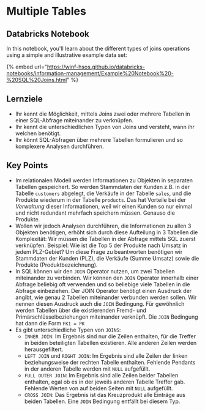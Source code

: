 # Multiple Tables

## Databricks Notebook

In this notebook, you'll learn about the different types of joins operations using a simple and illustrative example data set:

{% embed url="https://winf-hsos.github.io/databricks-notebooks/information-management/Example%20Notebook%20-%20SQL%20Joins.html" %}

## Lernziele

* Ihr kennt die Möglichkeit, mittels Joins zwei oder mehrere Tabellen in einer SQL-Abfrage miteinander zu verknüpfen.
* Ihr kennt die unterschiedlichen Typen von Joins und versteht, wann ihr welchen benötigt.
* Ihr könnt SQL-Abfragen über mehrere Tabellen formulieren und so komplexere Analysen durchführen.

## **Key Points**

* Im relationalen Modell werden Informationen zu Objekten in separaten Tabellen gespeichert. So werden Stammdaten der Kunden z.B. in der Tabelle `customers` abgelegt, die Verkäufe in der Tabelle `sales`, und die Produkte wiederum in der Tabelle `products`. Das hat Vorteile bei der _Verwaltung_ dieser Informationen, weil wir einen Kunden so nur einmal und nicht redundant mehrfach speichern müssen. Genauso die Produkte.  
* Wollen wir jedoch Analysen durchführen, die Informationen zu allen 3 Objekten benötigen, erhöht sich durch diese Aufteilung in 3 Tabellen die Komplexität: Wir müssen die Tabellen in der Abfrage mittels SQL zuerst verknüpfen. Beispiel: Wie ist die Top 5 der Produkte nach Umsatz in jedem PLZ-Gebiet? Um diese Frage zu beantworten benötigen wir Stammdaten der Kunden \(PLZ\), die Verkäufe \(Summe Umsatz\) sowie die Produkte \(Produktbezeichnung\). 
* In SQL können wir den `JOIN` Operator nutzen, um zwei Tabellen miteinander zu verbinden. Wir können den `JOIN` Operator innerhalb einer Abfrage beliebig oft verwenden und so beliebige viele Tabellen in die Abfrage einbeziehen. Der JOIN Operator benötigt einen Ausdruck der angibt, wie genau 2 Tabellen miteinander verbunden werden sollen. Wir nennen diesen Ausdruck auch die `JOIN` Bedingung. Für gewöhnlich werden Tabellen über die existierenden Fremd- und Primärschlüsselbeziehungen miteinander verknüpft. Die `JOIN` Bedingung hat dann die Form `FK1 = PK`   
* Es gibt unterschiedliche Typen von `JOINS`: 
  * `INNER JOIN`: Im Ergebnis sind nur die Zeilen enthalten, für die Treffer in beiden beteiligten Tabellen existieren. Alle anderen Zeilen werden herausgefiltert. 
  * `LEFT JOIN` und `RIGHT JOIN`: Im Ergebnis sind alle Zeilen der linken beziehungsweise der rechten Tabelle enthalten. Fehlende Pendants in der anderen Tabelle werden mit `NULL` aufgefüllt. 
  * `FULL OUTER JOIN`: Im Ergebnis sind alle Zeilen beider Tabellen enthalten, egal ob es in der jeweils anderen Tabelle Treffer gab. Fehlende Werten von auf beiden Seiten mit `NULL` aufgefüllt. 
  * `CROSS JOIN`: Das Ergebnis ist das Kreuzprodukt alle Einträge aus beiden Tabellen. Eine `JOIN` Bedingung entfällt bei diesem Typ.

